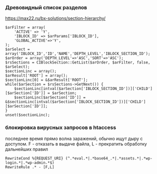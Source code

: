 ### Древовидный список разделов

https://max22.ru/bx-solutions/section-hierarchy/

```
$arFilter = array(		
    'ACTIVE' => 'Y',
    'IBLOCK_ID' => $arParams['IBLOCK_ID'],
    'GLOBAL_ACTIVE'=>'Y',
);
$arSelect = array('IBLOCK_ID','ID','NAME','DEPTH_LEVEL','IBLOCK_SECTION_ID');
$arOrder = array('DEPTH_LEVEL'=>'ASC','SORT'=>'ASC');
$rsSections = CIBlockSection::GetList($arOrder, $arFilter, false, $arSelect);
$sectionLinc = array();
$arResult['ROOT'] = array();
$sectionLinc[0] = &$arResult['ROOT'];
while($arSection = $rsSections->GetNext()) {
    $sectionLinc[intval($arSection['IBLOCK_SECTION_ID'])]['CHILD'][$arSection['ID']] = $arSection;
    $sectionLinc[$arSection['ID']] = &$sectionLinc[intval($arSection['IBLOCK_SECTION_ID'])]['CHILD'][$arSection['ID']];
}
unset($sectionLinc);
```

### блокировка вирусных запросов в htaccess
последнее время прямо волна заражений, обычно ищут дыру с доступом. F - отказать в выдаче файла, L - прекратить обработку дальнейших правил
```
RewriteCond %{REQUEST_URI} (^.*eval.*|.*base64_.*|.*assets.*|.*wp-login.*|.*wp-admin.*$)
RewriteRule .* - [F,L]
```
